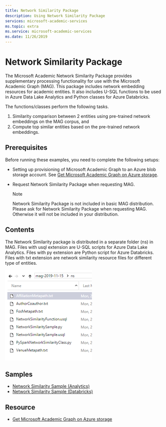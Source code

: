 ```yaml
---
title: Network Similarity Package
description: Using Network Similarity Package
services: microsoft-academic-services
ms.topic: extra
ms.service: microsoft-academic-services
ms.date: 11/26/2019
---
```

# Network Similarity Package

The Microsoft Academic Network Similarity Package provides supplementary processing functionality for use with the Microsoft Academic Graph (MAG). This package includes network embedding resources for academic entities. It also includes U-SQL functions to be used in Azure Data Lake Analytics and Python classes for Azure Databricks.

The functions/classes perform the following tasks.

1. Similarity comparison between 2 entities using pre-trained network embeddings on the MAG corpus, and
2. Compute top similar entities based on the pre-trained network embeddings.

## Prerequisites

Before running these examples, you need to complete the following setups:

* Setting up provisioning of Microsoft Academic Graph to an Azure blob storage account. See [Get Microsoft Academic Graph on Azure storage](get-started-setup-provisioning.md).

* Request Network Similarity Package when requesting MAG.

  > [!NOTE]
  > Network Similarity Package is not included in basic MAG distribution. Please ask for Network Similarity Package when requesting MAG. Otherwise it will not be included in your distribution.

## Contents

The Network Similarity package is distributed in a separate folder (ns) in MAG. Files with usql extension are U-SQL scripts for Azure Data Lake Analytics. Files with py extension are Python script for Azure Databricks. Files with txt extension are network similarity resource files for different type of entities.

  ![Network Similarity folder](media/network-similarity/folder.png "Network Similarity folder")

## Samples

* [Network Similarity Sample (Analytics)](network-similarity-analytics.md)
* [Network Similarity Sample (Databricks)](network-similarity-databricks.md)

## Resource

* [Get Microsoft Academic Graph on Azure storage](get-started-setup-provisioning.md)
